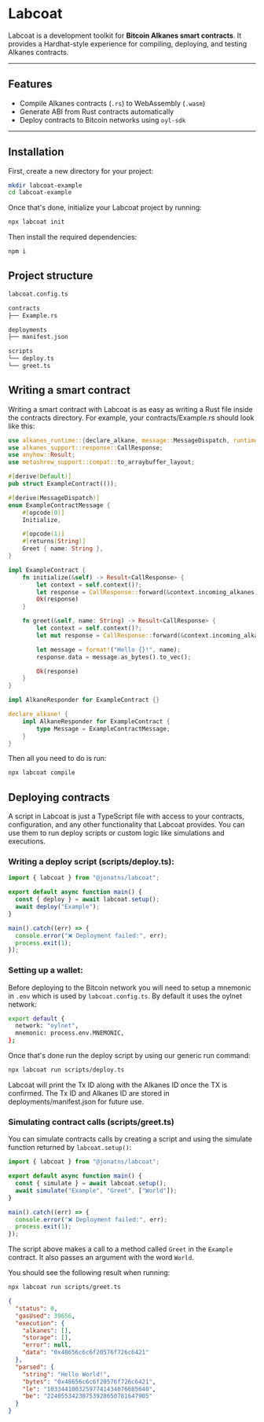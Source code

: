 # Labcoat

Labcoat is a development toolkit for **Bitcoin Alkanes smart contracts**. It provides a Hardhat-style experience for compiling, deploying, and testing Alkanes contracts.

---

## Features

- Compile Alkanes contracts (`.rs`) to WebAssembly (`.wasm`)
- Generate ABI from Rust contracts automatically
- Deploy contracts to Bitcoin networks using `oyl-sdk`

---

## Installation

First, create a new directory for your project:

```bash
mkdir labcoat-example
cd labcoat-example
```

Once that's done, initialize your Labcoat project by running:

```bash
npx labcoat init
```

Then install the required dependencies:

```bash
npm i
```

## Project structure

```bash
labcoat.config.ts

contracts
├── Example.rs

deployments
├── manifest.json

scripts
└── deploy.ts
└── greet.ts
```

## Writing a smart contract

Writing a smart contract with Labcoat is as easy as writing a Rust file inside the contracts directory. For example, your contracts/Example.rs should look like this:

```rust
use alkanes_runtime::{declare_alkane, message::MessageDispatch, runtime::AlkaneResponder};
use alkanes_support::response::CallResponse;
use anyhow::Result;
use metashrew_support::compat::to_arraybuffer_layout;

#[derive(Default)]
pub struct ExampleContract(());

#[derive(MessageDispatch)]
enum ExampleContractMessage {
    #[opcode(0)]
    Initialize,

    #[opcode(1)]
    #[returns(String)]
    Greet { name: String },
}

impl ExampleContract {
    fn initialize(&self) -> Result<CallResponse> {
        let context = self.context()?;
        let response = CallResponse::forward(&context.incoming_alkanes);
        Ok(response)
    }

    fn greet(&self, name: String) -> Result<CallResponse> {
        let context = self.context()?;
        let mut response = CallResponse::forward(&context.incoming_alkanes);

        let message = format!("Hello {}!", name);
        response.data = message.as_bytes().to_vec();

        Ok(response)
    }
}

impl AlkaneResponder for ExampleContract {}

declare_alkane! {
    impl AlkaneResponder for ExampleContract {
        type Message = ExampleContractMessage;
    }
}
```

Then all you need to do is run:

```bash
npx labcoat compile
```

## Deploying contracts

A script in Labcoat is just a TypeScript file with access to your contracts, configuration, and any other functionality that Labcoat provides. You can use them to run deploy scripts or custom logic like simulations and executions.

### Writing a deploy script (scripts/deploy.ts):

```typescript
import { labcoat } from "@jonatns/labcoat";

export default async function main() {
  const { deploy } = await labcoat.setup();
  await deploy("Example");
}

main().catch((err) => {
  console.error("❌ Deployment failed:", err);
  process.exit(1);
});
```

### Setting up a wallet:

Before deploying to the Bitcoin network you will need to setup a mnemonic in `.env` which is used by `labcoat.config.ts`. By default it uses the oylnet network:

```bash
export default {
  network: "oylnet",
  mnemonic: process.env.MNEMONIC,
};

```

Once that's done run the deploy script by using our generic run command:

```bash
npx labcoat run scripts/deploy.ts
```

Labcoat will print the Tx ID along with the Alkanes ID once the TX is confirmed. The Tx ID and Alkanes ID are stored in deployments/manifest.json for future use.

### Simulating contract calls (scripts/greet.ts)

You can simulate contracts calls by creating a script and using the simulate function returned by `labcoat.setup()`:

```typescript
import { labcoat } from "@jonatns/labcoat";

export default async function main() {
  const { simulate } = await labcoat.setup();
  await simulate("Example", "Greet", ["World"]);
}

main().catch((err) => {
  console.error("❌ Deployment failed:", err);
  process.exit(1);
});
```

The script above makes a call to a method called `Greet` in the `Example` contract. It also passes an argument with the word `World`. 

You should see the following result when running:

```bash
npx labcoat run scripts/greet.ts
```

```json
{
  "status": 0,
  "gasUsed": 39656,
  "execution": {
    "alkanes": [],
    "storage": [],
    "error": null,
    "data": "0x48656c6c6f20576f726c6421"
  },
  "parsed": {
    "string": "Hello World!",
    "bytes": "0x48656c6c6f20576f726c6421",
    "le": "10334410032597741434076685640",
    "be": "22405534230753928650781647905"
  }
}
```

